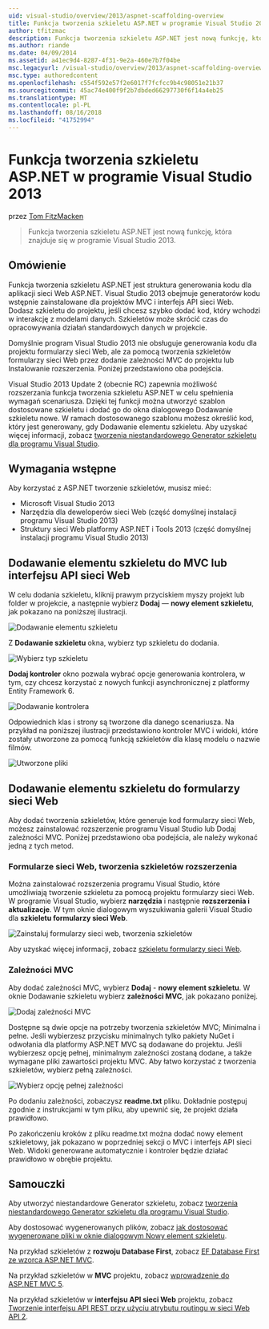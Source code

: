 ```yaml
---
uid: visual-studio/overview/2013/aspnet-scaffolding-overview
title: Funkcja tworzenia szkieletu ASP.NET w programie Visual Studio 2013 | Dokumentacja firmy Microsoft
author: tfitzmac
description: Funkcja tworzenia szkieletu ASP.NET jest nową funkcję, która znajduje się w programie Visual Studio 2013.
ms.author: riande
ms.date: 04/09/2014
ms.assetid: a41ec9d4-8287-4f31-9e2a-460e7b7f04be
msc.legacyurl: /visual-studio/overview/2013/aspnet-scaffolding-overview
msc.type: authoredcontent
ms.openlocfilehash: c554f592e57f2e6017f7fcfcc9b4c98051e21b37
ms.sourcegitcommit: 45ac74e400f9f2b7dbded66297730f6f14a4eb25
ms.translationtype: MT
ms.contentlocale: pl-PL
ms.lasthandoff: 08/16/2018
ms.locfileid: "41752994"
---
```

<a name="aspnet-scaffolding-in-visual-studio-2013"></a>Funkcja tworzenia szkieletu ASP.NET w programie Visual Studio 2013
====================
przez [Tom FitzMacken](https://github.com/tfitzmac)

> Funkcja tworzenia szkieletu ASP.NET jest nową funkcję, która znajduje się w programie Visual Studio 2013.


## <a name="overview"></a>Omówienie

Funkcja tworzenia szkieletu ASP.NET jest struktura generowania kodu dla aplikacji sieci Web ASP.NET. Visual Studio 2013 obejmuje generatorów kodu wstępnie zainstalowane dla projektów MVC i interfejs API sieci Web. Dodasz szkieletu do projektu, jeśli chcesz szybko dodać kod, który wchodzi w interakcję z modelami danych. Szkieletów może skrócić czas do opracowywania działań standardowych danych w projekcie.

Domyślnie program Visual Studio 2013 nie obsługuje generowania kodu dla projektu formularzy sieci Web, ale za pomocą tworzenia szkieletów formularzy sieci Web przez dodanie zależności MVC do projektu lub Instalowanie rozszerzenia. Poniżej przedstawiono oba podejścia.

Visual Studio 2013 Update 2 (obecnie RC) zapewnia możliwość rozszerzania funkcja tworzenia szkieletu ASP.NET w celu spełnienia wymagań scenariusza. Dzięki tej funkcji można utworzyć szablon dostosowane szkieletu i dodać go do okna dialogowego Dodawanie szkieletu nowe. W ramach dostosowanego szablonu możesz określić kod, który jest generowany, gdy Dodawanie elementu szkieletu. Aby uzyskać więcej informacji, zobacz [tworzenia niestandardowego Generator szkieletu dla programu Visual Studio](https://go.microsoft.com/fwlink/p/?LinkId=395029).

## <a name="prerequisites"></a>Wymagania wstępne

Aby korzystać z ASP.NET tworzenie szkieletów, musisz mieć:

- Microsoft Visual Studio 2013
- Narzędzia dla deweloperów sieci Web (część domyślnej instalacji programu Visual Studio 2013)
- Struktury sieci Web platformy ASP.NET i Tools 2013 (część domyślnej instalacji programu Visual Studio 2013)

## <a name="add-a-scaffolded-item-to-mvc-or-web-api"></a>Dodawanie elementu szkieletu do MVC lub interfejsu API sieci Web

W celu dodania szkieletu, kliknij prawym przyciskiem myszy projekt lub folder w projekcie, a następnie wybierz **Dodaj** — **nowy element szkieletu**, jak pokazano na poniższej ilustracji.

![Dodawanie elementu szkieletu](aspnet-scaffolding-overview/_static/image1.png)

Z **Dodawanie szkieletu** okna, wybierz typ szkieletu do dodania.

![Wybierz typ szkieletu](aspnet-scaffolding-overview/_static/image2.png)

**Dodaj kontroler** okno pozwala wybrać opcje generowania kontrolera, w tym, czy chcesz korzystać z nowych funkcji asynchronicznej z platformy Entity Framework 6.

![Dodawanie kontrolera](aspnet-scaffolding-overview/_static/image3.png)

Odpowiednich klas i strony są tworzone dla danego scenariusza. Na przykład na poniższej ilustracji przedstawiono kontroler MVC i widoki, które zostały utworzone za pomocą funkcją szkieletów dla klasę modelu o nazwie filmów.

![Utworzone pliki](aspnet-scaffolding-overview/_static/image4.png)

## <a name="add-a-scaffolded-item-to-web-forms"></a>Dodawanie elementu szkieletu do formularzy sieci Web

Aby dodać tworzenia szkieletów, które generuje kod formularzy sieci Web, możesz zainstalować rozszerzenie programu Visual Studio lub Dodaj zależności MVC. Poniżej przedstawiono oba podejścia, ale należy wykonać jedną z tych metod.

### <a name="web-forms-scaffolding-extension"></a>Formularze sieci Web, tworzenia szkieletów rozszerzenia

Można zainstalować rozszerzenia programu Visual Studio, które umożliwiają tworzenie szkieletu za pomocą projektu formularzy sieci Web. W programie Visual Studio, wybierz **narzędzia** i następnie **rozszerzenia i aktualizacje**. W tym oknie dialogowym wyszukiwania galerii Visual Studio dla **szkieletu formularzy sieci Web**.

![Zainstaluj formularzy sieci web, tworzenia szkieletów](aspnet-scaffolding-overview/_static/image5.png)

Aby uzyskać więcej informacji, zobacz [szkieletu formularzy sieci Web](https://go.microsoft.com/fwlink/p/?LinkId=396478).

### <a name="mvc-dependencies"></a>Zależności MVC

Aby dodać zależności MVC, wybierz **Dodaj** - **nowy element szkieletu**. W oknie Dodawanie szkieletu wybierz **zależności MVC**, jak pokazano poniżej.

![Dodaj zależności MVC](aspnet-scaffolding-overview/_static/image6.png)

Dostępne są dwie opcje na potrzeby tworzenia szkieletów MVC; Minimalna i pełne. Jeśli wybierzesz przycisku minimalnych tylko pakiety NuGet i odwołania dla platformy ASP.NET MVC są dodawane do projektu. Jeśli wybierzesz opcję pełnej, minimalnym zależności zostaną dodane, a także wymagane pliki zawartości projektu MVC. Aby łatwo korzystać z tworzenia szkieletów, wybierz pełną zależności.

![Wybierz opcję pełnej zależności](aspnet-scaffolding-overview/_static/image7.png)

Po dodaniu zależności, zobaczysz **readme.txt** pliku. Dokładnie postępuj zgodnie z instrukcjami w tym pliku, aby upewnić się, że projekt działa prawidłowo.

Po zakończeniu kroków z pliku readme.txt można dodać nowy element szkieletowy, jak pokazano w poprzedniej sekcji o MVC i interfejs API sieci Web. Widoki generowane automatycznie i kontroler będzie działać prawidłowo w obrębie projektu.

## <a name="tutorials"></a>Samouczki

Aby utworzyć niestandardowe Generator szkieletu, zobacz [tworzenia niestandardowego Generator szkieletu dla programu Visual Studio](https://go.microsoft.com/fwlink/p/?LinkId=395029).

Aby dostosować wygenerowanych plików, zobacz [jak dostosować wygenerowane pliki w oknie dialogowym Nowy element szkieletu](https://blogs.msdn.com/b/webdev/archive/2013/12/26/how-to-customize-the-generated-files-from-the-new-scaffolded-item-dialog.aspx).

Na przykład szkieletów z **rozwoju Database First**, zobacz [EF Database First ze wzorca ASP.NET MVC](../../../mvc/overview/getting-started/database-first-development/setting-up-database.md).

Na przykład szkieletów w **MVC** projektu, zobacz [wprowadzenie do ASP.NET MVC 5](../../../mvc/overview/getting-started/introduction/getting-started.md).

Na przykład szkieletów w **interfejsu API sieci Web** projektu, zobacz [Tworzenie interfejsu API REST przy użyciu atrybutu routingu w sieci Web API 2](../../../web-api/overview/web-api-routing-and-actions/create-a-rest-api-with-attribute-routing.md).
